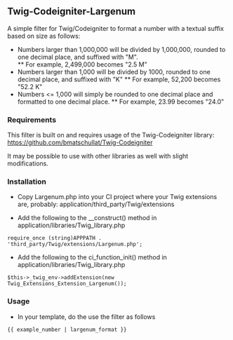 ## Twig-Codeigniter-Largenum

A simple filter for Twig/Codeigniter to format a number with a textual suffix based on size as follows:
* Numbers larger than 1,000,000 will be divided by 1,000,000, rounded to one decimal place, and suffixed with "M".  
** For example, 2,499,000 becomes "2.5 M"
* Numbers larger than 1,000 will be divided by 1000, rounded to one decimal place, and suffixed with "K"
** For example, 52,200 becomes "52.2 K"
* Numbers <= 1,000 will simply be rounded to one decimal place and formatted to one decimal place.
** For example, 23.99 becomes "24.0"

### Requirements
This filter is built on and requires usage of the Twig-Codeigniter library: https://github.com/bmatschullat/Twig-Codeigniter

It may be possible to use with other libraries as well with slight modifications.

### Installation
* Copy Largenum.php into your CI project where your Twig extensions are, probably: application/third_party/Twig/extensions

* Add the following to the __construct() method in application/libraries/Twig_library.php
```
require_once (string)APPPATH . 'third_party/Twig/extensions/Largenum.php';
```
* Add the following to the ci_function_init() method in application/libraries/Twig_library.php
```
$this->_twig_env->addExtension(new Twig_Extensions_Extension_Largenum());
```

### Usage
* In your template, do the use the filter as follows
```
{{ example_number | largenum_format }}
```
